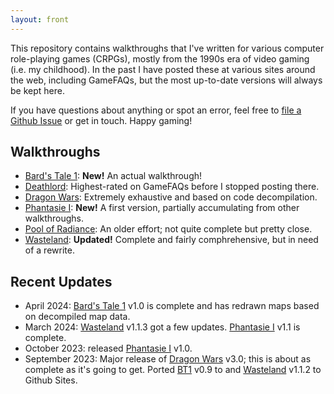 ```yaml
---
layout: front
---
```

This repository contains walkthroughs that I've written for various computer role-playing games (CRPGs), mostly from the 1990s era of video gaming (i.e. my childhood). In the past I have posted these at various sites around the web, including GameFAQs, but the most up-to-date versions will always be kept here.

If you have questions about anything or spot an error, feel free to [file a Github Issue](https://github.com/fraterrisus/walkthroughs/issues) or get in touch. Happy gaming!

## Walkthroughs

- [Bard's Tale 1](bards-tale-1/walkthrough.html): **New!** An actual walkthrough!
- [Deathlord](deathlord): Highest-rated on GameFAQs before I stopped posting there.
- [Dragon Wars](dragon-wars): Extremely exhaustive and based on code decompilation.
- [Phantasie I](phantasie-1): **New!** A first version, partially accumulating from other walkthroughs.
- [Pool of Radiance](pool-of-radiance/walkthrough.txt): An older effort; not quite complete but pretty close.
- [Wasteland](wasteland/): **Updated!** Complete and fairly comphrehensive, but in need of a rewrite.

## Recent Updates

- April 2024: [Bard's Tale 1](bards-tale-1/walkthrough.html) v1.0 is complete and has redrawn maps based on decompiled map data.
- March 2024: [Wasteland](wasteland) v1.1.3 got a few updates. [Phantasie I](phantasie-1) v1.1 is complete.
- October 2023: released [Phantasie I](phantasie-1) v1.0.
- September 2023: Major release of [Dragon Wars](dragon-wars) v3.0; this is about as complete as it's going to get. Ported [BT1](bards-tale-1) v0.9 to and [Wasteland](wasteland) v1.1.2 to Github Sites.
